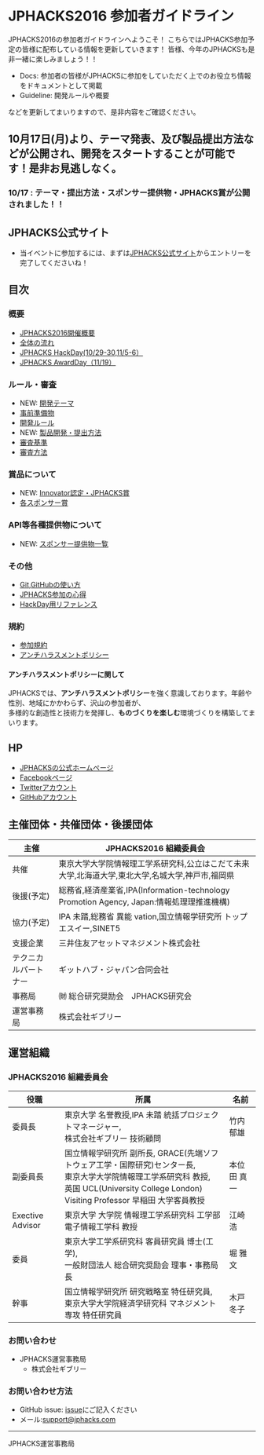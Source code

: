 # JPHACKS2016 参加者ガイドライン
JPHACKS2016の参加者ガイドラインへようこそ！
こちらではJPHACKS参加予定の皆様に配布している情報を更新していきます！
皆様、今年のJPHACKSも是非一緒に楽しみましょう！！

- Docs: 参加者の皆様がJPHACKSに参加をしていただく上でのお役立ち情報をドキュメントとして掲載
- Guideline: 開発ルールや概要

などを更新してまいりますので、是非内容をご確認ください。

## 10月17日(月)より、テーマ発表、及び製品提出方法などが公開され、開発をスタートすることが可能です！是非お見逃しなく。
### 10/17 : テーマ・提出方法・スポンサー提供物・JPHACKS賞が公開されました！！

## JPHACKS公式サイト
- 当イベントに参加するには、まずは[JPHACKS公式サイト](https://2016.jphacks.com/)からエントリーを完了してくださいね！

## 目次
### 概要
- [JPHACKS2016開催概要](guideline/abstract.md)
- [全体の流れ](guideline/schedule.md)
- [JPHACKS HackDay(10/29-30,11/5-6）](guideline/hackdays.md)
- [JPHACKS AwardDay（11/19）](guideline/award.md)

### ルール・審査
- NEW: [開発テーマ](rules/theme.md)
- [事前準備物](rules/tools.md)
- [開発ルール](rules/rule.md)
- NEW: [製品開発・提出方法](rules/how-to-submit.md)
- [審査基準](rules/criteria.md)
- [審査方法](rules/how-to-judge.md)

### 賞品について
- NEW: [Innovator認定・JPHACKS賞](prizes/prize.md)
- [各スポンサー賞](prizes/sponsor-prize.md)

### API等各種提供物について
- NEW: [スポンサー提供物一覧](guideline/offerlist.md)

### その他
- [Git,GitHubの使い方](docs/how-to-use-git-github.md)
- [JPHACKS参加の心得](docs/advice.md)
- [HackDay用リファレンス](docs/reference.md)

### 規約
- [参加規約](guideline/terms.md)
- [アンチハラスメントポリシー](guideline/anti-harassment.md)

#### アンチハラスメントポリシーに関して
JPHACKSでは、**アンチハラスメントポリシー**を強く意識しております。年齢や性別、地域にかかわらず、沢山の参加者が、  
多様的な創造性と技術力を発揮し、**ものづくりを楽しむ**環境づくりを構築してまいります。

## HP
- [JPHACKSの公式ホームページ](https://jphacks.com)
- [Facebookページ](https://facebook.com/jphacks)
- [Twitterアカウント](https://twitter.com/japanhacks)
- [GitHubアカウント](https://github.com/jphacks)

## 主催団体・共催団体・後援団体
|主催|JPHACKS2016 組織委員会|
|---|---|
|共催|東京大学大学院情報理工学系研究科,公立はこだて未来大学,北海道大学,東北大学,名城大学,神戸市,福岡県|
|後援(予定)|総務省,経済産業省,IPA(Information-technology Promotion Agency, Japan:情報処理理推進機構)|
|協力(予定)|IPA 未踏,総務省 異能 vation,国⽴情報学研究所 トップエスイー,SINET5|
|支援企業|三井住友アセットマネジメント株式会社|
|テクニカルパートナー|ギットハブ・ジャパン合同会社|
|事務局|㈶ 総合研究奨励会　JPHACKS研究会|
|運営事務局| 株式会社ギブリー|

## 運営組織
### JPHACKS2016 組織委員会
|役職|所属|名前|
|---|---|---|
|委員長|東京大学 名誉教授,IPA 未踏 統括プロジェクトマネージャー, <br>株式会社ギブリー 技術顧問|竹内 郁雄|
|副委員長|国⽴情報学研究所 副所⻑, GRACE(先端ソフトウェア工学・国際研究)センター長, <br>東京⼤学⼤学院情報理工学系研究科 教授,<br>英国 UCL(University College London) Visiting Professor 早稲⽥ 大学客員教授|本位田 真一|
|Exective Advisor|東京⼤学 大学院 情報理工学系研究科 工学部 電子情報工学科 教授|江崎 浩|
|委員|東京⼤学⼯学系研究科 客員研究員 博士(⼯学), <br>一般財団法人 総合研究奨励会 理事・事務局⻑|堀 雅文|
|幹事|国立情報学研究所 研究戦略室 特任研究員, <br>東京⼤学⼤学院経済学研究科 マネジメント専攻 特任研究員|木戸 冬子|

### お問い合わせ
- JPHACKS運営事務局
  - 株式会社ギブリー

### お問い合わせ方法
- GitHub issue: [issue](https://github.com/jphacks/jphacks-guideline/issues)にご記入ください
- メール:[support@jphacks.com](mailto:support@jphacks.com)


----
JPHACKS運営事務局
